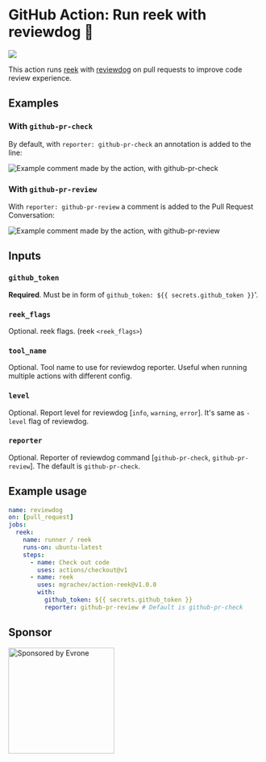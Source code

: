 # GitHub Action: Run reek with reviewdog 🐶

![](https://github.com/mgrachev/action-reek/workflows/Docker%20Image%20CI/badge.svg)

This action runs [reek](https://github.com/troessner/reek) with
[reviewdog](https://github.com/reviewdog/reviewdog) on pull requests to improve
code review experience.

## Examples

### With `github-pr-check`

By default, with `reporter: github-pr-check` an annotation is added to the line:

![Example comment made by the action, with github-pr-check](./examples/example-github-pr-check.png)

### With `github-pr-review`

With `reporter: github-pr-review` a comment is added to the Pull Request Conversation:

![Example comment made by the action, with github-pr-review](./examples/example-github-pr-review.png)

## Inputs

### `github_token`

**Required**. Must be in form of `github_token: ${{ secrets.github_token }}`'.

### `reek_flags`

Optional. reek flags. (reek `<reek_flags>`)

### `tool_name`

Optional. Tool name to use for reviewdog reporter. Useful when running multiple
actions with different config.

### `level`

Optional. Report level for reviewdog [`info`, `warning`, `error`].
It's same as `-level` flag of reviewdog.

### `reporter`

Optional. Reporter of reviewdog command [`github-pr-check`, `github-pr-review`].
The default is `github-pr-check`.

## Example usage

```yml
name: reviewdog
on: [pull_request]
jobs:
  reek:
    name: runner / reek
    runs-on: ubuntu-latest
    steps:
      - name: Check out code
        uses: actions/checkout@v1
      - name: reek
        uses: mgrachev/action-reek@v1.0.0
        with:
          github_token: ${{ secrets.github_token }}
          reporter: github-pr-review # Default is github-pr-check
```

## Sponsor

<p>
  <a href="https://evrone.com/?utm_source=action-reek">
    <img src="https://www.mgrachev.com/assets/static/evrone-sponsored-300.png" 
      alt="Sponsored by Evrone" width="210">
  </a>
</p>
